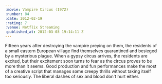```yaml
--- 
:movie: Vampire Circus (1972)
:number: 84
:date: 2012-02-19
:rating: 7
:venue: Netflix Streaming
:published_at: 2012-03-03 19:14:11 Z
---
```

Fifteen years after destroying the vampire preying on them, the residents of a small eastern European village find themselves quarantined and besieged by a mysterious plague. When a gypsy circus arrives, the residents are excited, but their excitement soon turns to fear as the circus proves to be more than it seems. Good production and fun performances make the most of a creative script that manages some creepy thrills without taking itself too seriously. The liberal dashes of sex and blood don't hurt either.